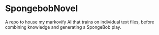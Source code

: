 # SpongebobNovel
A repo to house my markovify AI that trains on individual text files, before combining knowledge and generating a SpongeBob play.
